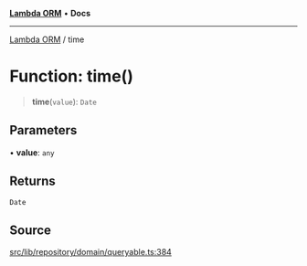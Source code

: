[**Lambda ORM**](../README.md) • **Docs**

***

[Lambda ORM](../README.md) / time

# Function: time()

> **time**(`value`): `Date`

## Parameters

• **value**: `any`

## Returns

`Date`

## Source

[src/lib/repository/domain/queryable.ts:384](https://github.com/lambda-orm/lambdaorm-base/blob/369fa6c47dfcaa18334efd22efe5cc76c83a011a/src/lib/repository/domain/queryable.ts#L384)
